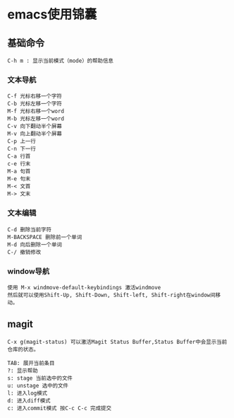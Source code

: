 # emacs使用锦囊

## 基础命令

	C-h m : 显示当前模式（mode）的帮助信息

### 文本导航
	
	C-f 光标右移一个字符
	C-b 光标左移一个字符
	M-f 光标右移一个word
	M-b 光标左移一个word
	C-v 向下翻动半个屏幕
	M-v 向上翻动半个屏幕
	C-p 上一行
	C-n 下一行
	C-a 行首
	c-e 行末
	M-a 句首
	M-e 句末
	M-< 文首
	M-> 文末
	
### 文本编辑

	C-d 删除当前字符
	M-BACKSPACE 删除前一个单词
	M-d 向后删除一个单词
	C-/ 撤销修改

### window导航
	
	使用 M-x windmove-default-keybindings 激活windmove
	然后就可以使用Shift-Up, Shift-Down, Shift-left, Shift-right在window间移动。
	
## magit

	C-x g(magit-status) 可以激活Magit Status Buffer,Status Buffer中会显示当前仓库的状态。

	TAB: 展开当前条目
	?: 显示帮助
	s: stage 当前选中的文件
	u: unstage 选中的文件
	l: 进入log模式
	d: 进入diff模式
	c: 进入commit模式 按C-c C-c 完成提交
	
	
	

	
